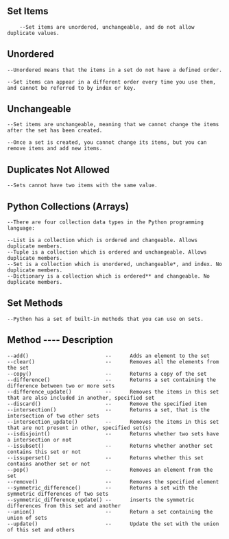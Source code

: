 ##  Set Items
        --Set items are unordered, unchangeable, and do not allow duplicate values.

##  Unordered
    --Unordered means that the items in a set do not have a defined order.

    --Set items can appear in a different order every time you use them, and cannot be referred to by index or key.

##  Unchangeable
    --Set items are unchangeable, meaning that we cannot change the items after the set has been created.

    --Once a set is created, you cannot change its items, but you can remove items and add new items.

##  Duplicates Not Allowed
    --Sets cannot have two items with the same value.


##  Python Collections (Arrays)
    --There are four collection data types in the Python programming language:

    --List is a collection which is ordered and changeable. Allows duplicate members.
    --Tuple is a collection which is ordered and unchangeable. Allows duplicate members.
    --Set is a collection which is unordered, unchangeable*, and index. No duplicate members.
    --Dictionary is a collection which is ordered** and changeable. No duplicate members.


##  Set Methods
    --Python has a set of built-in methods that you can use on sets.

##          Method	               ----         Description

    --add()	                        --      Adds an element to the set  
    --clear()	                    --      Removes all the elements from the set
    --copy()	                    --      Returns a copy of the set
    --difference()                  --	    Returns a set containing the difference between two or more sets
    --difference_update()           --	    Removes the items in this set that are also included in another, specified set
    --discard()	                    --      Remove the specified item
    --intersection()	            --      Returns a set, that is the intersection of two other sets
    --intersection_update()         --	    Removes the items in this set that are not present in other, specified set(s)
    --isdisjoint()	                --      Returns whether two sets have a intersection or not
    --issubset()	                --      Returns whether another set contains this set or not
    --issuperset()	                --      Returns whether this set contains another set or not
    --pop()	                        --      Removes an element from the set
    --remove()	                    --      Removes the specified element
    --symmetric_difference()        --	    Returns a set with the symmetric differences of two sets
    --symmetric_difference_update() --	    inserts the symmetric differences from this set and another
    --union()	                    --      Return a set containing the union of sets
    --update()	                    --      Update the set with the union of this set and others